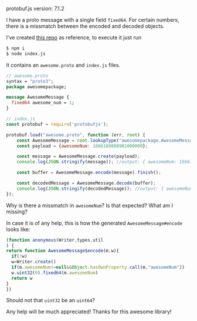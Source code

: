 protobuf.js version: 7.1.2

I have a proto message with a single field `fixed64`. For certain numbers, there is a missmatch between the encoded and decoded objects.

I've created [this repo](https://github.com/luckslovez/protobufjs-fixed64) as reference, to execute it just run
```sh
$ npm i
$ node index.js
```
It contains an `awesome.proto` and `index.js` files. 

```proto
// awesome.proto
syntax = "proto3";
package awesomepackage;

message AwesomeMessage {
  fixed64 awesome_num = 1;
}
```
```js
// index.js
const protobuf = require('protobufjs');

protobuf.load("awesome.proto", function (err, root) {
    const AwesomeMessage = root.lookupType("awesomepackage.AwesomeMessage");
    const payload = {awesomeNum: 1666189808901000000};

    const message = AwesomeMessage.create(payload);
    console.log(JSON.stringify(message)); //output: { awesomeNum: 1666189808901000000 }

    const buffer = AwesomeMessage.encode(message).finish();

    const decodedMessage = AwesomeMessage.decode(buffer);
    console.log(JSON.stringify(decodedMessage)); //output: { awesomeNum: 1666189808900999936 }
});
```
Why is there a missmatch in `awesomeNum`? Is that expected? What am I missing?

In case it is of any help, this is how the generated `AwesomeMessage#encode` looks like:
```js
(function anonymous(Writer,types,util
) {
return function AwesomeMessage$encode(m,w){
  if(!w)
  w=Writer.create()
  if(m.awesomeNum!=null&&Object.hasOwnProperty.call(m,"awesomeNum"))
  w.uint32(9).fixed64(m.awesomeNum)
  return w
}
})
```
Should not that `uint32` be an `uint64`?

Any help will be much appreciated! Thanks for this awesome library!

